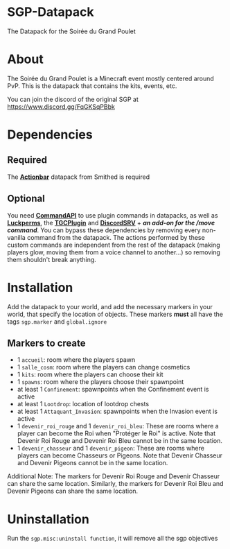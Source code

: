 # SGP-Datapack
The Datapack for the Soirée du Grand Poulet


# About
The Soirée du Grand Poulet is a Minecraft event mostly centered around PvP. This is the datapack that contains the kits, events, etc.

You can join the discord of the original SGP at https://www.discord.gg/FqGKSqPBbk


# Dependencies
## Required
The [**Actionbar**](https://wiki.smithed.dev/libraries/actionbar/) datapack from Smithed is required 
## Optional
You need [**CommandAPI**](https://commandapi.jorel.dev/) to use plugin commands in datapacks, as well as [**Luckperms**](https://luckperms.net/), the [**TGCPlugin**](https://github.com/the-great-chicken/TGC-Plugin-v2/tree/main) and [**DiscordSRV**](https://www.spigotmc.org/resources/discordsrv.18494/) + ***an add-on for the /move command***.
You can bypass these dependencies by removing every non-vanilla command from the datapack. The actions performed by these custom commands are independent from the rest of the datapack (making players glow, moving them from a voice channel to another...) so removing them shouldn't break anything.


# Installation
Add the datapack to your world, and add the necessary markers in your world, that specify the location of objects. These markers **must** all have the tags `sgp.marker` and `global.ignore`
## Markers to create
- 1 `accueil`: room where the players spawn
- 1 `salle_cosm`: room where the players can change cosmetics
- 1 `kits`: room where the players can choose their kit
- 1 `spawns`: room where the players choose their spawnpoint
- at least 1 `Confinement`: spawnpoints when the Confinement event is active
- at least 1 `Lootdrop`: location of lootdrop chests
- at least 1 `Attaquant_Invasion`: spawnpoints when the Invasion event is active    
- 1 `devenir_roi_rouge` and 1 `devenir_roi_bleu`: These are rooms where a player can become the Roi when "Protéger le Roi" is active. Note that Devenir Roi Rouge and Devenir Roi Bleu cannot be in the same location.
- 1 `devenir_chasseur` and 1 `devenir_pigeon`: These are rooms where players can become Chasseurs or Pigeons. Note that Devenir Chasseur and Devenir Pigeons cannot be in the same location.

Additional Note: The markers for Devenir Roi Rouge and Devenir Chasseur can share the same location. Similarly, the markers for Devenir Roi Bleu and Devenir Pigeons can share the same location.


# Uninstallation
Run the `sgp.misc:uninstall function`, it will remove all the sgp objectives
